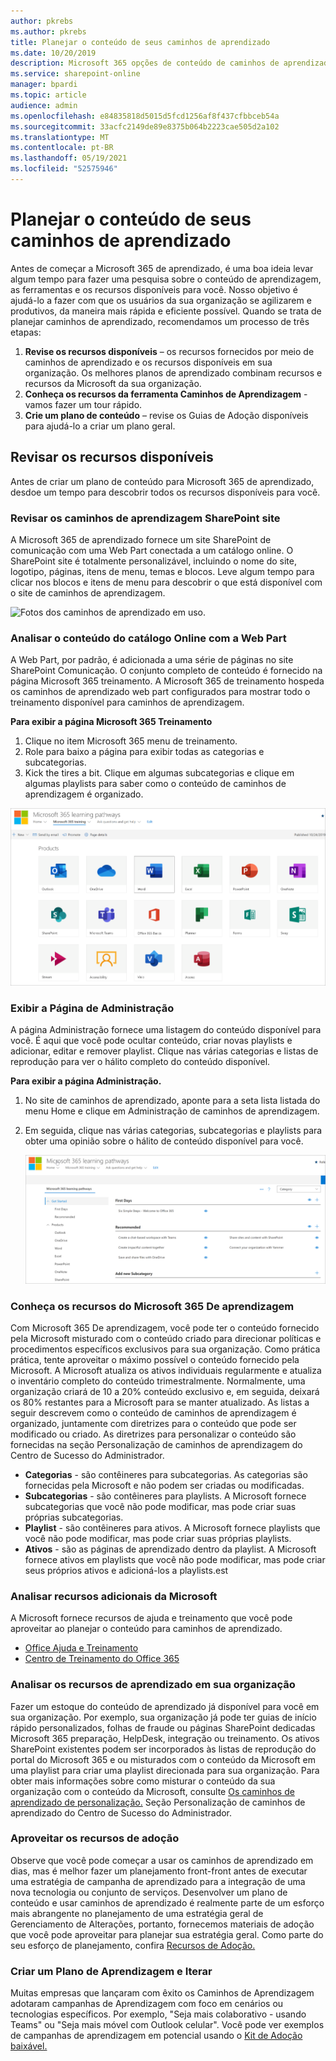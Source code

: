```yaml
---
author: pkrebs
ms.author: pkrebs
title: Planejar o conteúdo de seus caminhos de aprendizado
ms.date: 10/20/2019
description: Microsoft 365 opções de conteúdo de caminhos de aprendizado disponíveis.
ms.service: sharepoint-online
manager: bpardi
ms.topic: article
audience: admin
ms.openlocfilehash: e84835818d5015d5fcd1256af8f437cfbbceb54a
ms.sourcegitcommit: 33acfc2149de89e8375b064b2223cae505d2a102
ms.translationtype: MT
ms.contentlocale: pt-BR
ms.lasthandoff: 05/19/2021
ms.locfileid: "52575946"
---
```

# <a name="plan-your-learning-pathways-content"></a>Planejar o conteúdo de seus caminhos de aprendizado
Antes de começar a Microsoft 365 de aprendizado, é uma boa ideia levar algum tempo para fazer uma pesquisa sobre o conteúdo de aprendizagem, as ferramentas e os recursos disponíveis para você. Nosso objetivo é ajudá-lo a fazer com que os usuários da sua organização se agilizarem e produtivos, da maneira mais rápida e eficiente possível. Quando se trata de planejar caminhos de aprendizado, recomendamos um processo de três etapas:

1. **Revise os recursos disponíveis** – os recursos fornecidos por meio de caminhos de aprendizado e os recursos disponíveis em sua organização. Os melhores planos de aprendizado combinam recursos e recursos da Microsoft da sua organização.
2. **Conheça os recursos da ferramenta Caminhos de Aprendizagem** - vamos fazer um tour rápido. 
3. **Crie um plano de conteúdo** – revise os Guias de Adoção disponíveis para ajudá-lo a criar um plano geral.

## <a name="review-the-available-resources"></a>Revisar os recursos disponíveis
Antes de criar um plano de conteúdo para Microsoft 365 de aprendizado, desdoe um tempo para descobrir todos os recursos disponíveis para você.  

### <a name="review-the-learning-pathways-sharepoint-site"></a>Revisar os caminhos de aprendizagem SharePoint site
A Microsoft 365 de aprendizado fornece um site SharePoint de comunicação com uma Web Part conectada a um catálogo online. O SharePoint site é totalmente personalizável, incluindo o nome do site, logotipo, páginas, itens de menu, temas e blocos. Leve algum tempo para clicar nos blocos e itens de menu para descobrir o que está disponível com o site de caminhos de aprendizagem.

![Fotos dos caminhos de aprendizado em uso.](media/cg-introducing.png)

### <a name="review-the-content-from-the-online-catalog-with-the-web-part"></a>Analisar o conteúdo do catálogo Online com a Web Part
A Web Part, por padrão, é adicionada a uma série de páginas no site SharePoint Comunicação. O conjunto completo de conteúdo é fornecido na página Microsoft 365 treinamento. A Microsoft 365 de treinamento hospeda os caminhos de aprendizado web part configurados para mostrar todo o treinamento disponível para caminhos de aprendizagem. 

**Para exibir a página Microsoft 365 Treinamento**
1. Clique no item Microsoft 365 menu de treinamento. 
1. Role para baixo a página para exibir todas as categorias e subcategorias.
2. Kick the tires a bit. Clique em algumas subcategorias e clique em algumas playlists para saber como o conteúdo de caminhos de aprendizagem é organizado. 

![A janela mostra ícones das categorias de caminhos de aprendizagem.](media/cg-adminsuccesscenterplan_01.png)

### <a name="view-the-administration-page"></a>Exibir a Página de Administração
A página Administração fornece uma listagem do conteúdo disponível para você. É aqui que você pode ocultar conteúdo, criar novas playlists e adicionar, editar e remover playlist. Clique nas várias categorias e listas de reprodução para ver o hálito completo do conteúdo disponível. 

**Para exibir a página Administração.**
1. No site de caminhos de aprendizado, aponte para a seta lista listada do menu Home e clique em Administração de caminhos de aprendizagem.  
2. Em seguida, clique nas várias categorias, subcategorias e playlists para obter uma opinião sobre o hálito de conteúdo disponível para você. 

   ![Janela de opções de caminhos de exemplo.](media/cg-adminsuccesscenterplan_02.png)

### <a name="get-to-know-the-capabilities-of-microsoft-365-learning-pathways"></a>Conheça os recursos do Microsoft 365 De aprendizagem
Com Microsoft 365 De aprendizagem, você pode ter o conteúdo fornecido pela Microsoft misturado com o conteúdo criado para direcionar políticas e procedimentos específicos exclusivos para sua organização. Como prática prática, tente aproveitar o máximo possível o conteúdo fornecido pela Microsoft. A Microsoft atualiza os ativos individuais regularmente e atualiza o inventário completo do conteúdo trimestralmente. Normalmente, uma organização criará de 10 a 20% conteúdo exclusivo e, em seguida, deixará os 80% restantes para a Microsoft para se manter atualizado. As listas a seguir descrevem como o conteúdo de caminhos de aprendizagem é organizado, juntamente com diretrizes para o conteúdo que pode ser modificado ou criado. As diretrizes para personalizar o conteúdo são fornecidas na seção Personalização de caminhos de aprendizagem do Centro de Sucesso do Administrador.

- **Categorias** - são contêineres para subcategorias. As categorias são fornecidas pela Microsoft e não podem ser criadas ou modificadas.
- **Subcategorias** - são contêineres para playlists. A Microsoft fornece subcategorias que você não pode modificar, mas pode criar suas próprias subcategorias. 
- **Playlist** - são contêineres para ativos. A Microsoft fornece playlists que você não pode modificar, mas pode criar suas próprias playlists.  
- **Ativos** - são as páginas de aprendizado dentro da playlist. A Microsoft fornece ativos em playlists que você não pode modificar, mas pode criar seus próprios ativos e adicioná-los a playlists.est

### <a name="review-additional-resources-from-microsoft"></a>Analisar recursos adicionais da Microsoft
A Microsoft fornece recursos de ajuda e treinamento que você pode aproveitar ao planejar o conteúdo para caminhos de aprendizado.  

-  [Office Ajuda e Treinamento](https://support.office.com)
-  [Centro de Treinamento do Office 365](https://support.office.com/office-training-center)

### <a name="review-the-learning-resources-in-your-organization"></a>Analisar os recursos de aprendizado em sua organização
Fazer um estoque do conteúdo de aprendizado já disponível para você em sua organização.
Por exemplo, sua organização já pode ter guias de início rápido personalizados, folhas de fraude ou páginas SharePoint dedicadas Microsoft 365 preparação, HelpDesk, integração ou treinamento. Os ativos SharePoint existentes podem ser incorporados às listas de reprodução do portal do Microsoft 365 e ou misturados com o conteúdo da Microsoft em uma playlist para criar uma playlist direcionada para sua organização. Para obter mais informações sobre como misturar o conteúdo da sua organização com o conteúdo da Microsoft, consulte [Os caminhos de aprendizado de personalização.](custom_overview.md) Seção Personalização de caminhos de aprendizado do Centro de Sucesso do Administrador.

### <a name="leverage-the-adoption-resources"></a>Aproveitar os recursos de adoção
Observe que você pode começar a usar os caminhos de aprendizado em dias, mas é melhor fazer um planejamento front-front antes de executar uma estratégia de campanha de aprendizado para a integração de uma nova tecnologia ou conjunto de serviços. Desenvolver um plano de conteúdo e usar caminhos de aprendizado é realmente parte de um esforço mais abrangente no planejamento de uma estratégia geral de Gerenciamento de Alterações, portanto, fornecemos materiais de adoção que você pode aproveitar para planejar sua estratégia geral. Como parte do seu esforço de planejamento, confira [Recursos de Adoção.](https://resources.techcommunity.microsoft.com/adoption/)

### <a name="build-a-learning-plan-and-iterate"></a>Criar um Plano de Aprendizagem e Iterar 
Muitas empresas que lançaram com êxito os Caminhos de Aprendizagem adotaram campanhas de Aprendizagem com foco em cenários ou tecnologias específicos. Por exemplo, "Seja mais colaborativo - usando Teams" ou "Seja mais móvel com Outlook celular". Você pode ver exemplos de campanhas de aprendizagem em potencial usando o [Kit de Adoção baixável.](https://teamworktools.azurewebsites.net/m365lp/m365lpadoptionkit.zip)


 
